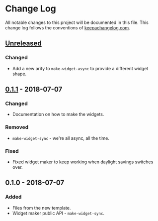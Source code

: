 # Change Log
All notable changes to this project will be documented in this file. This change log follows the conventions of [keepachangelog.com](http://keepachangelog.com/).

## [Unreleased]
### Changed
- Add a new arity to `make-widget-async` to provide a different widget shape.

## [0.1.1] - 2018-07-07
### Changed
- Documentation on how to make the widgets.

### Removed
- `make-widget-sync` - we're all async, all the time.

### Fixed
- Fixed widget maker to keep working when daylight savings switches over.

## 0.1.0 - 2018-07-07
### Added
- Files from the new template.
- Widget maker public API - `make-widget-sync`.

[Unreleased]: https://github.com/your-name/naive-bayes/compare/0.1.1...HEAD
[0.1.1]: https://github.com/your-name/naive-bayes/compare/0.1.0...0.1.1
